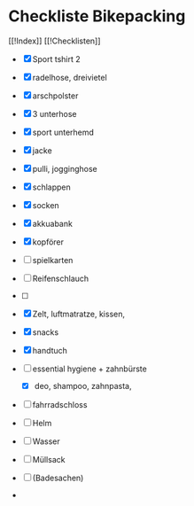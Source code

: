 # Checkliste Bikepacking
[[!Index]] [[!Checklisten]]

- [x] Sport tshirt 2 
- [x] radelhose, dreivietel
- [x]  arschpolster
- [x]  3 unterhose
- [x] sport unterhemd
- [x] jacke
- [x] pulli, jogginghose
- [x] schlappen
- [x] socken
- [x] akkuabank
- [x] kopförer 
- [ ] spielkarten
- [ ] Reifenschlauch
- [ ] 
- [x] Zelt, luftmatratze, kissen, 
- [x] snacks

- [x] handtuch
- [ ] essential hygiene + zahnbürste
  - [x] deo, shampoo, zahnpasta, 
- [ ] fahrradschloss

- [ ] Helm
- [ ] Wasser
- [ ] Müllsack
- [ ] (Badesachen)
-
